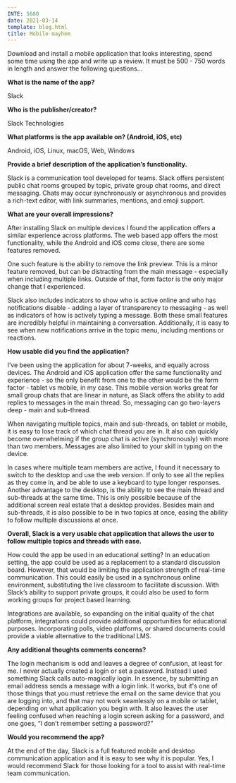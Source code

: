 ```yaml
---
INTE: 5680
date: 2021-03-14
template: blog.html
title: Mobile mayhem
---
```


Download and install a mobile application that looks interesting, spend some time using the app and write up a review. It must be 500 - 750 words in length and answer the following questions...

**What is the name of the app?**

Slack

**Who is the publisher/creator?**

Slack Technologies

**What platforms is the app available on? (Android, iOS, etc)**

Android, iOS, Linux, macOS, Web, Windows

**Provide a brief description of the application’s functionality.**

Slack is a communication tool developed for teams. Slack offers persistent public chat rooms grouped by topic, private group chat rooms, and direct messaging. Chats may occur synchronously or asynchronous and provides a rich-text editor, with link summaries, mentions, and emoji support.

**What are your overall impressions?**

After installing Slack on multiple devices I found the application offers a similar experience across platforms. The web based app offers the most functionality, while the Android and iOS come close, there are some features removed.

One such feature is the ability to remove the link preview. This is a minor feature removed, but can be distracting from the main message - especially when including multiple links. Outside of that, form factor is the only major change that I experienced.

Slack also includes indicators to show who is active online and who has notifications disable - adding a layer of transparency to messaging - as well as indicators of how is actively typing a message. Both these small features are incredibly helpful in maintaining a conversation. Additionally, it is easy to see when new notifications arrive in the topic menu, including mentions or reactions.

**How usable did you find the application?**

I’ve been using the application for about 7-weeks, and equally across devices. The Android and iOS application offer the same functionality and experience - so the only benefit from one to the other would be the form factor - tablet vs mobile, in my case. This mobile version works great for small group chats that are linear in nature, as Slack offers the ability to add replies to messages in the main thread. So, messaging can go two-layers deep - main and sub-thread.

When navigating multiple topics, main and sub-threads, on tablet or mobile, it is easy to lose track of which chat thread you are in. It also can quickly become overwhelming if the group chat is active (synchronously) with more than two members. Messages are also limited to your skill in typing on the device.

In cases where multiple team members are active, I found it necessary to switch to the desktop and use the web version. If only to see all the replies as they come in, and be able to use a keyboard to type longer responses. Another advantage to the desktop, is the ability to see the main thread and sub-threads at the same time. This is only possible because of the additional screen real estate that a desktop provides. Besides main and sub-threads, it is also possible to be in two topics at once, easing the ability to follow multiple discussions at once.

**Overall, Slack is a very usable chat application that allows the user to follow multiple topics and threads with ease.**

How could the app be used in an educational setting?
In an education setting, the app could be used as a replacement to a standard discussion board. However, that would be limiting the application strength of real-time communication. This could easily be used in a synchronous online environment, substituting the live classroom to facilitate discussion.
With Slack’s ability to support private groups, it could also be used to form working groups for project based learning.

Integrations are available, so expanding on the initial quality of the chat platform, integrations could provide additional opportunities for educational purposes. Incorporating polls, video platforms, or shared documents could provide a viable alternative to the traditional LMS.

**Any additional thoughts comments concerns?**

The login mechanism is odd and leaves a degree of confusion, at least for me. I never actually created a login or set a password. Instead I used something Slack calls auto-magically login. In essence, by submitting an email address sends a message with a login link. It works, but it's one of those things that you must retrieve the email on the same device that you are logging into, and that may not work seamlessly on a mobile or tablet, depending on what application you begin with. It also leaves the user feeling confused when reaching a login screen asking for a password, and one goes, “I don’t remember setting a password?”

**Would you recommend the app?**

At the end of the day, Slack is a full featured mobile and desktop communication application and it is easy to see why it is popular. Yes, I would recommend Slack for those looking for a tool to assist with real-time team communication.
